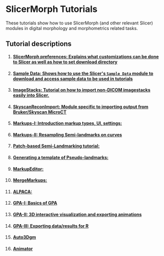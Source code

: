 # SlicerMorph Tutorials
These tutorials show how to use SlicerMorph (and other relevant Slicer) modules in digital morphology and morphometrics related tasks.

## Tutorial descriptions

1. #### [**SlicerMorph preferences:** Explains what customizations can be done to Slicer as well as how to set download directory](https://github.com/SlicerMorph/Tutorials/tree/main/MorphPrefs)
2. #### [**Sample Data:** Shows how to use the Slicer's `Sample Data` module to download and access sample data to be used in tutorials](https://github.com/SlicerMorph/Tutorials/tree/main/SampleData)
3. #### [**ImageStacks:** Tutorial on how to import non-DICOM imagestacks easily into Slicer.](https://github.com/SlicerMorph/Tutorials/tree/main/ImageStacks)
4. #### [**SkyscanReconImport:** Module specific to importing output from Bruker/Skyscan MicroCT](https://github.com/SlicerMorph/Tutorials/tree/main/SkyscanReconImport)
5. #### [**Markups-I:** Introduction markup types, UI, settings:](https://github.com/SlicerMorph/Tutorials/tree/main/Markups_1)
6. #### [**Markups-II:** Resampling Semi-landmarks on curves](https://github.com/SlicerMorph/Tutorials/tree/main/Markups_2) 
7. #### [**Patch-based Semi-Landmarking tutorial:**](https://github.com/SlicerMorph/Tutorials/tree/main/CreateSemiLMPatches)
8. #### [**Generating a template of Pseudo-landmarks:**](https://github.com/SlicerMorph/Tutorials/tree/main/PseudoLMGenerator)
9. #### [**MarkupEditor:**](https://github.com/SlicerMorph/Tutorials/tree/main/MarkupsEditor)
10. #### [**MergeMarkups:**](https://github.com/SlicerMorph/Tutorials/tree/main/MergeMarkups)
11. #### [**ALPACA:**](https://github.com/SlicerMorph/Tutorials/tree/main/ALPACA)
12. #### [**GPA-I:** Basics of GPA](https://github.com/SlicerMorph/Tutorials/tree/main/GPA_1)
13. #### [**GPA-II:** 3D interactive visualization and exporting animations](https://github.com/SlicerMorph/Tutorials/tree/main/GPA_2)
14. #### [**GPA-III:** Exporting data/results for R](https://github.com/SlicerMorph/Tutorials/tree/main/GPA_1)
15. #### [**Auto3Dgm**](https://toothandclaw.github.io/how-to-use/)
16. #### [**Animator**](https://github.com/SlicerMorph/Tutorials/tree/main/Animator)
